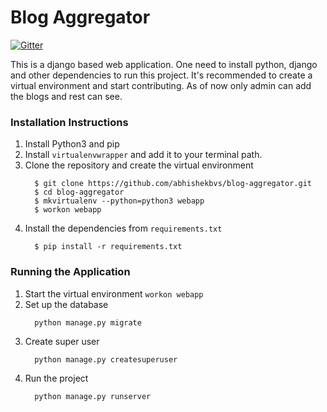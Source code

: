 # Blog Aggregator
[![Gitter](https://badges.gitter.im/amfoss/blog-aggregator.svg)](https://gitter.im/amfoss/blog-aggregator?utm_source=badge&utm_medium=badge&utm_campaign=pr-badge)

This is a django based web application. One need to install python, django and other dependencies to run this project. It's recommended to create a virtual environment and start contributing. As of now only admin can add the blogs and rest can see.
### Installation Instructions
1. Install Python3 and pip
2. Install `virtualenvwrapper` and add it to your terminal path.
3. Clone the repository and create the virtual environment
    ```
      $ git clone https://github.com/abhishekbvs/blog-aggregator.git
      $ cd blog-aggregator
      $ mkvirtualenv --python=python3 webapp
      $ workon webapp
    ```
4. Install the dependencies from `requirements.txt`
    ```
      $ pip install -r requirements.txt
    ```
### Running the Application
1. Start the virtual environment `workon webapp`
2. Set up the database
    ```
      python manage.py migrate
    ````
3. Create super user
    ```
      python manage.py createsuperuser
    ```
4. Run the project
    ```
      python manage.py runserver
    ```
